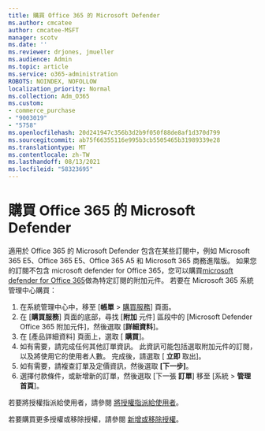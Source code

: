```yaml
---
title: 購買 Office 365 的 Microsoft Defender
ms.author: cmcatee
author: cmcatee-MSFT
manager: scotv
ms.date: ''
ms.reviewer: drjones, jmueller
ms.audience: Admin
ms.topic: article
ms.service: o365-administration
ROBOTS: NOINDEX, NOFOLLOW
localization_priority: Normal
ms.collection: Adm_O365
ms.custom:
- commerce_purchase
- "9003019"
- "5758"
ms.openlocfilehash: 20d241947c356b3d2b9f050f88de8af1d370d799
ms.sourcegitcommit: ab75f66355116e995b3cb5505465b31989339e28
ms.translationtype: MT
ms.contentlocale: zh-TW
ms.lasthandoff: 08/13/2021
ms.locfileid: "58323695"
---
```

# <a name="purchase-microsoft-defender-for-office-365"></a>購買 Office 365 的 Microsoft Defender

適用於 Office 365 的 Microsoft Defender 包含在某些訂閱中，例如 Microsoft 365 E5、Office 365 E5、Office 365 A5 和 Microsoft 365 商務進階版。 如果您的訂閱不包含 microsoft defender for Office 365，您可以購買[microsoft defender for Office 365](https://docs.microsoft.com/microsoft-365/security/office-365-security/office-365-atp)做為特定訂閱的附加元件。 若要在 Microsoft 365 系統管理中心購買：

1. 在系統管理中心中，移至 [**帳單**  >  [購買服務](https://go.microsoft.com/fwlink/p/?linkid=868433)] 頁面。
2. 在 [**購買服務**] 頁面的底部，尋找 [**附加** 元件] 區段中的 [Microsoft Defender Office 365 附加元件]，然後選取 [**詳細資料**]。
3. 在 [產品詳細資料] 頁面上，選取 [ **購買**]。
4. 如有需要，請完成任何其他訂單資訊。 此資訊可能包括選取附加元件的訂閱，以及將使用它的使用者人數。 完成後，請選取 [ **立即** 取出]。
5. 如有需要，請複查訂單及定價資訊，然後選取 **[下一步]**。
6. 選擇付款條件，或新增新的訂單，然後選取 [下一張 **訂單**] 移至 [系統  >  **管理首頁**]。

若要將授權指派給使用者，請參閱 [將授權指派給使用者](https://docs.microsoft.com/microsoft-365/admin/manage/assign-licenses-to-users)。

若要購買更多授權或移除授權，請參閱 [新增或移除授權](https://docs.microsoft.com/microsoft-365/commerce/licenses/buy-licenses#buy-or-remove-licenses-for-your-business-subscription)。